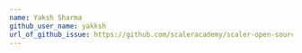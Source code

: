 ```yaml
---
name: Yaksh Sharma
github_user_name: yakksh
url_of_github_issue: https://github.com/scaleracademy/scaler-open-source-september-challenge/issues/61
---
```

